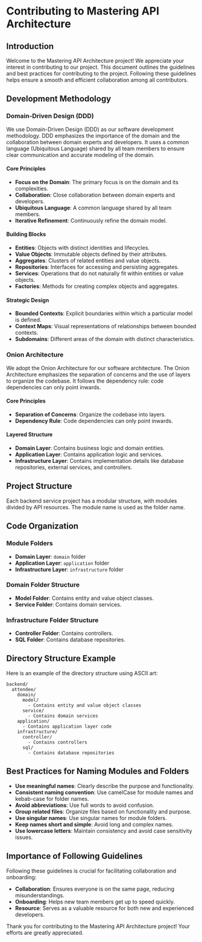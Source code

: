# Contributing to Mastering API Architecture

## Introduction

Welcome to the Mastering API Architecture project! We appreciate your interest in contributing to our project. This document outlines the guidelines and best practices for contributing to the project. Following these guidelines helps ensure a smooth and efficient collaboration among all contributors.

## Development Methodology

### Domain-Driven Design (DDD)

We use Domain-Driven Design (DDD) as our software development methodology. DDD emphasizes the importance of the domain and the collaboration between domain experts and developers. It uses a common language (Ubiquitous Language) shared by all team members to ensure clear communication and accurate modeling of the domain.

#### Core Principles

- **Focus on the Domain**: The primary focus is on the domain and its complexities.
- **Collaboration**: Close collaboration between domain experts and developers.
- **Ubiquitous Language**: A common language shared by all team members.
- **Iterative Refinement**: Continuously refine the domain model.

#### Building Blocks

- **Entities**: Objects with distinct identities and lifecycles.
- **Value Objects**: Immutable objects defined by their attributes.
- **Aggregates**: Clusters of related entities and value objects.
- **Repositories**: Interfaces for accessing and persisting aggregates.
- **Services**: Operations that do not naturally fit within entities or value objects.
- **Factories**: Methods for creating complex objects and aggregates.

#### Strategic Design

- **Bounded Contexts**: Explicit boundaries within which a particular model is defined.
- **Context Maps**: Visual representations of relationships between bounded contexts.
- **Subdomains**: Different areas of the domain with distinct characteristics.

### Onion Architecture

We adopt the Onion Architecture for our software architecture. The Onion Architecture emphasizes the separation of concerns and the use of layers to organize the codebase. It follows the dependency rule: code dependencies can only point inwards.

#### Core Principles

- **Separation of Concerns**: Organize the codebase into layers.
- **Dependency Rule**: Code dependencies can only point inwards.

#### Layered Structure

- **Domain Layer**: Contains business logic and domain entities.
- **Application Layer**: Contains application logic and services.
- **Infrastructure Layer**: Contains implementation details like database repositories, external services, and controllers.

## Project Structure

Each backend service project has a modular structure, with modules divided by API resources. The module name is used as the folder name.

## Code Organization

### Module Folders

- **Domain Layer**: `domain` folder
- **Application Layer**: `application` folder
- **Infrastructure Layer**: `infrastructure` folder

### Domain Folder Structure

- **Model Folder**: Contains entity and value object classes.
- **Service Folder**: Contains domain services.

### Infrastructure Folder Structure

- **Controller Folder**: Contains controllers.
- **SQL Folder**: Contains database repositories.

## Directory Structure Example

Here is an example of the directory structure using ASCII art:

```
backend/
  attendee/
    domain/
      model/
        - Contains entity and value object classes
      service/
        - Contains domain services
    application/
      - Contains application layer code
    infrastructure/
      controller/
        - Contains controllers
      sql/
        - Contains database repositories
```

## Best Practices for Naming Modules and Folders

- **Use meaningful names**: Clearly describe the purpose and functionality.
- **Consistent naming convention**: Use camelCase for module names and kebab-case for folder names.
- **Avoid abbreviations**: Use full words to avoid confusion.
- **Group related files**: Organize files based on functionality and purpose.
- **Use singular names**: Use singular names for module folders.
- **Keep names short and simple**: Avoid long and complex names.
- **Use lowercase letters**: Maintain consistency and avoid case sensitivity issues.

## Importance of Following Guidelines

Following these guidelines is crucial for facilitating collaboration and onboarding:

- **Collaboration**: Ensures everyone is on the same page, reducing misunderstandings.
- **Onboarding**: Helps new team members get up to speed quickly.
- **Resource**: Serves as a valuable resource for both new and experienced developers.

Thank you for contributing to the Mastering API Architecture project! Your efforts are greatly appreciated.
